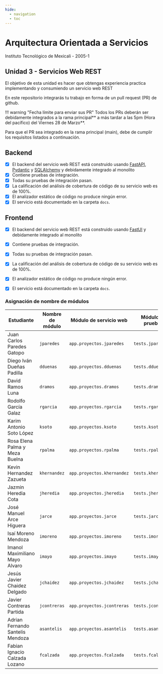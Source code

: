 ```yaml
---
hide:
  - navigation
  - toc
---
```


# Arquitectura Orientada a Servicios

Instituto Tecnológico de Mexicali - 2005-1


## Unidad 3 - Servicios Web REST

El objetivo de esta unidad es hacer que obtengas experiencia practica implementando y consumiendo un servicio web REST

En este repositorio integrarás tu trabajo en forma de un pull request (PR) de github.

!!! warning "Fecha límite para enviar sus PR"
    Todos los PRs deberán ser debidamente integrados a la rama principal** a más tardar a las 5pm (Hora del pacífico) del Viernes 28 de Marzo**.


Para que el PR sea integrado en la rama principal (main), debe de cumplir los requisitos listados a continuación.

## Backend

- [x] El backend del servicio web REST está construido usando [FastAPI](https://fastapi.tiangolo.com/es/), [Pydantic](https://docs.pydantic.dev/latest/) y [SQLAlchemy](https://www.sqlalchemy.org/) y debidamente integrado al monolito
- [x] Contiene pruebas de integración.
- [x] Todas su pruebas de integración pasan.
- [x] La calificación del análisis de cobertura de código de su servicio web es de 100%.
- [x] El analizador estático de código no produce ningún error.
- [x] El servicio está documentado en la carpeta `docs`.

## Frontend

- [x] El backend del servicio web REST está construido usando [FastUI](https://github.com/pydantic/FastUI) y debidamente integrado al monolito
- [x] Contiene pruebas de integración.
- [x] Todas su pruebas de integración pasan.
- [x] La calificación del análisis de cobertura de código de su servicio web es de 100%.
- [x] El analizador estático de código no produce ningún error.
- [x] El servicio está documentado en la carpeta `docs`.


### Asignación de nombre de módulos

| Estudiante | Nombre de módulo | Módulo de servicio web | Módulo de pruebas |
| --- | --- | --- | --- |
| Juan Carlos Paredes Gatopo | `jparedes` | `app.proyectos.jparedes` | `tests.jparedes` |
| Diego Iván Dueñas Padilla | `dduenas` | `app.proyectos.dduenas` | `tests.dduenas` |
| David Ramos Luna | `dramos` | `app.proyectos.dramos` | `tests.dramos` |
| Rodolfo García Galaz | `rgarcia` | `app.proyectos.rgarcia` | `tests.rgarcia` |
| Karim Antonio Soto López | `ksoto` | `app.proyectos.ksoto` | `tests.ksoto` |
| Rosa Elena Palma y Meza Buelna | `rpalma` | `app.proyectos.rpalma` | `tests.rpalma` |
| Kevin Hernandez Zazueta | `khernandez` | `app.proyectos.khernandez` | `tests.khernandez` |
| Jazmin Heredia Cota | `jheredia` | `app.proyectos.jheredia` | `tests.jheredia` |
| José Manuel Arce Higuera | `jarce` | `app.proyectos.jarce` | `tests.jarce` |
| Isaí Moreno Mendoza | `imoreno` | `app.proyectos.imoreno` | `tests.imoreno` |
| Imanol Maximiliano Mayo Alvaro | `imayo` | `app.proyectos.imayo` | `tests.imayo` |
| Jesús Javier Chaidez Delgado | `jchaidez` | `app.proyectos.jchaidez` | `tests.jchaidez` |
| Javier Contreras Partida | `jcontreras` | `app.proyectos.jcontreras` | `tests.jcontreras` |
| Adrian Fernando Santelis Mendoza | `asantelis` | `app.proyectos.asantelis` | `tests.asantelis` |
| Fabian Ignacio Calzada Lozano | `fcalzada` | `app.proyectos.fcalzada` | `tests.fcalzada` |

